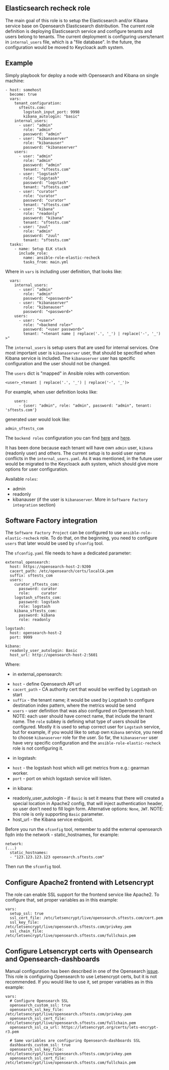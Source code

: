 Elasticsearch recheck role
--------------------------

The main goal of this role is to setup the Elasticsearch
and/or Kibana service base on Opensearch Elasticsearch distribution.
The current role definition is deploying Elasticsearch service and
configure tenants and users belong to tenants.
The current deployment is configuring users/tenant in `internal_users`
file, which is a "file database". In the future, the configuration would be
moved to Keycloack auth system.

Example
-------

Simply playbook for deploy a node with Opensearch and Kibana
on single machine:

```
- host: somehost
  become: true
  vars:
    tenant_configuration:
      sftests.com:
        logstash_input_port: 9998
        kibana_autologin: "basic"
    internal_users:
      - user: "admin"
        role: "admin"
        password: "admin"
      - user: "kibanaserver"
        role: "kibanauser"
        password: "kibanaserver"
    users:
      - user: "admin"
        role: "admin"
        password: "admin"
        tenant: "sftests.com"
      - user: "logstash"
        role: "logstash"
        password: "logstash"
        tenant: "sftests.com"
      - user: "curator"
        role: "curator"
        password: "curator"
        tenant: "sftests.com"
      - user: "kibana"
        role: "readonly"
        password: "kibana"
        tenant: "sftests.com"
      - user: "zuul"
        role: "admin"
        password: "zuul"
        tenant: "sftests.com"
  tasks:
    - name: Setup ELK stack
      include_role:
        name: ansible-role-elastic-recheck
        tasks_from: main.yml
```

Where in `vars` is including user definition, that looks like:

```
  vars:
    internal_users:
      - user: "admin"
        role: "admin"
        password: "<password>"
      - user: "kibanaserver"
        role: "kibanauser"
        password: "<password>"
    users:
      - user: "<user>"
        role: "<backend role>"
        password: "<user password>"
        tenant: "<tenant name | replace('.', '_') | replace('-', '_') >"
```

The `internal_users` is setup users that are used for internal services.
One most important user is `kibanaserver` user, that should be specified
when Kibana service is included. The `kibanaserver` user has specific
configuration and the user should not be changed.

The `users` dict is "mapped" in Ansible roles with convention:

```
<user>_<tenant | replace('.', '_') | replace('-', '_')>
```

For example, when user definition looks like:
```
    users:
      - {user: "admin", role: "admin", password: "admin", tenant: 'sftests.com'}
```
generated user would look like:
```
admin_sftests_com
```

The `backend roles` configuration you can find [here](https://opensearch.org/docs/security-plugin/access-control/index/)
and [here](https://opensearch.org/docs/security-plugin/access-control/users-roles/).

It has been done because each tenant will have own `admin` user,
`kibana` (readonly user) and others. The current setup is to avoid user name
conflicts in the `internal_users.yaml`. As it was mentioned, in the future
user would be migrated to the Keycloack auth system, which should give
more options for user configuration.

Available `roles`:
- admin
- readonly
- kibanauser (if the user is `kibanaserver`. More in `Software Factory integration` section)


Software Factory integration
----------------------------

The `Software Factory Project` can be configured to use `ansible-role-elastic-recheck`
role. To do that, on the beginning, you need to configure `users` that
later would be used by `sfconfig` tool.

The `sfconfig.yaml` file needs to have a dedicated parameter:

```
external_opensearch:
  host: https://opensearch-host-2:9200
  cacert_path: /etc/opensearch/certs/localCA.pem
  suffix: sftests_com
  users:
    curator_sftests_com:
      password: curator
      role:     curator
    logstash_sftests_com:
      password: logstash
      role: logstash
    kibana_sftests_com:
      password: kibana
      role: readonly

logstash:
  host: opensearch-host-2
  port: 9999

kibana:
  readonly_user_autologin: Basic
  host_url: http://opensearch-host-2:5601
```

Where:

* in external_opensearch:
- `host` - define Opensearch API url
- `cacert_path` - CA authority cert that would be verified by Logstash on start
- `suffix` - the tenant name; it would be used by Logstash to configure
             destination index pattern, where the metrics would be send
- `users` - user definition that was also configured on Opensearch host.
            NOTE: each user should have correct name, that include the
            tenant name. The `role` subkey is defining what type of users
            should be configured. Mostly it is used to setup correct user
            for `Logstash` service, but for example, if you would like to setup
            own `Kibana` service, you need to choose `kibanaserver` role
            for the user. So far, the `kibanaserver` user have very specific
            configuration and the `ansible-role-elastic-recheck` role is not
            configuring it.

* in logstash:
- `host` - the logstash host which will get metrics from e.g.: gearman worker.
- `port` - port on which logstash service will listen.

* in kibana:
- readonly_user_autologin - if `Basic` is set it means that there will created
                            a special location in Apache2 config, that will
                            inject authentication header, so user don't need
                            to fill login form.
                            Alternative options: `None`, `JWT`.
                            NOTE: this role is only supporting `Basic`
                            parameter.
- host_url - the Kibana service endpoint.

Before you run the `sfconfig` tool, remember to add the external opensearch
fqdn into the network - static_hostnames, for example:

```
network:
(...)
  static_hostnames:
  - "123.123.123.123 opensearch.sftests.com"
```

Then run the `sfconfig` tool.

## Configure Apache2 frontend with Letsencrypt

The role can enable SSL support for the frontend service like Apache2.
To configure that, set proper variables as in this example:

```
vars:
  setup_ssl: true
  ssl_cert_file: /etc/letsencrypt/live/opensearch.sftests.com/cert.pem
  ssl_key_file: /etc/letsencrypt/live/opensearch.sftests.com/privkey.pem
  ssl_chain_file: /etc/letsencrypt/live/opensearch.sftests.com/fullchain.pem
```


## Configure Letsencrypt certs with Opensearch and Opensearch-dashboards

Manual configuration has been described in one of the Opensearch [issue](https://github.com/opensearch-project/security/issues/52#issuecomment-937875037).
This role is configuring Opensearch to use Letsencrypt certs, but it is not
recommended.
If you would like to use it, set proper variables as in this example:

```
vars:
  # Configure Opensearch SSL
  opensearch_custom_ssl: true
  opensearch_ssl_key_file: /etc/letsencrypt/live/opensearch.sftests.com/privkey.pem
  opensearch_ssl_cert_file: /etc/letsencrypt/live/opensearch.sftests.com/fullchain.pem
  opensearch_ssl_ca_url: https://letsencrypt.org/certs/lets-encrypt-r3.pem

  # Same variables are configuring Opensearch-dashboards SSL
  dashboards_custom_ssl: true
  opensearch_ssl_key_file: /etc/letsencrypt/live/opensearch.sftests.com/privkey.pem
  opensearch_ssl_cert_file: /etc/letsencrypt/live/opensearch.sftests.com/fullchain.pem
```

